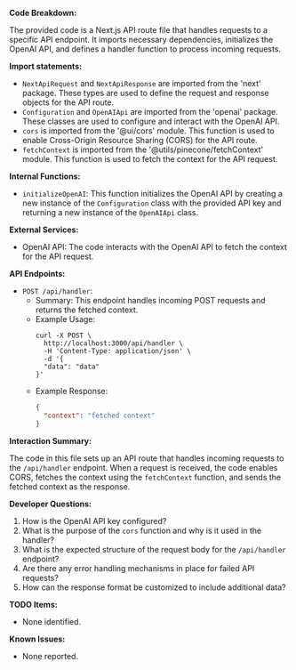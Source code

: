 **Code Breakdown:**

The provided code is a Next.js API route file that handles requests to a specific API endpoint. It imports necessary dependencies, initializes the OpenAI API, and defines a handler function to process incoming requests.

**Import statements:**

- `NextApiRequest` and `NextApiResponse` are imported from the 'next' package. These types are used to define the request and response objects for the API route.
- `Configuration` and `OpenAIApi` are imported from the 'openai' package. These classes are used to configure and interact with the OpenAI API.
- `cors` is imported from the '@ui/cors' module. This function is used to enable Cross-Origin Resource Sharing (CORS) for the API route.
- `fetchContext` is imported from the '@utils/pinecone/fetchContext' module. This function is used to fetch the context for the API request.

**Internal Functions:**

- `initializeOpenAI`: This function initializes the OpenAI API by creating a new instance of the `Configuration` class with the provided API key and returning a new instance of the `OpenAIApi` class.

**External Services:**

- OpenAI API: The code interacts with the OpenAI API to fetch the context for the API request.

**API Endpoints:**

- `POST /api/handler`:
  - Summary: This endpoint handles incoming POST requests and returns the fetched context.
  - Example Usage:
    ```
    curl -X POST \
      http://localhost:3000/api/handler \
      -H 'Content-Type: application/json' \
      -d '{
      "data": "data"
    }'
    ```
  - Example Response:
    ```json
    {
      "context": "fetched context"
    }
    ```

**Interaction Summary:**

The code in this file sets up an API route that handles incoming requests to the `/api/handler` endpoint. When a request is received, the code enables CORS, fetches the context using the `fetchContext` function, and sends the fetched context as the response.

**Developer Questions:**

1. How is the OpenAI API key configured?
2. What is the purpose of the `cors` function and why is it used in the handler?
3. What is the expected structure of the request body for the `/api/handler` endpoint?
4. Are there any error handling mechanisms in place for failed API requests?
5. How can the response format be customized to include additional data?

**TODO Items:**

- None identified.

**Known Issues:**

- None reported.